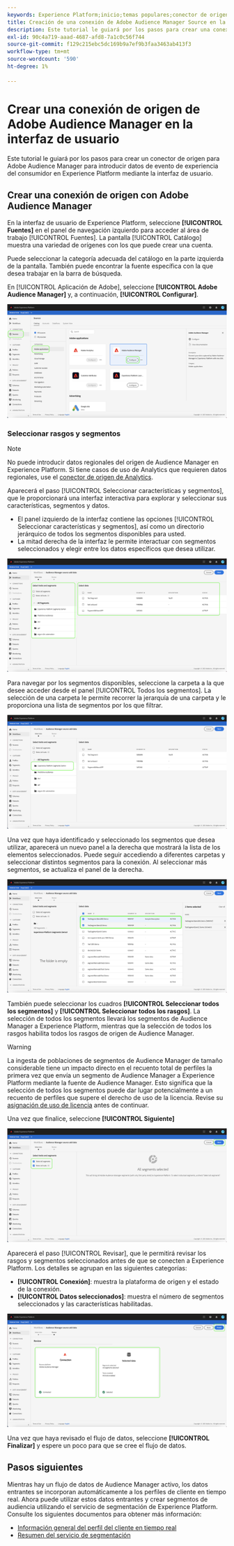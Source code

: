 ```yaml
---
keywords: Experience Platform;inicio;temas populares;conector de origen de Audience Manager;Audience Manager;conector de Audience Manager
title: Creación de una conexión de Adobe Audience Manager Source en la IU
description: Este tutorial le guiará por los pasos para crear una conexión de origen para que Adobe Audience Manager introduzca datos de evento de experiencia del consumidor en Experience Platform mediante la interfaz de usuario.
exl-id: 90c4a719-aaad-4687-afd8-7a1c0c56f744
source-git-commit: f129c215ebc5dc169b9a7ef9b3faa3463ab413f3
workflow-type: tm+mt
source-wordcount: '590'
ht-degree: 1%

---
```


# Crear una conexión de origen de Adobe Audience Manager en la interfaz de usuario

Este tutorial le guiará por los pasos para crear un conector de origen para Adobe Audience Manager para introducir datos de evento de experiencia del consumidor en Experience Platform mediante la interfaz de usuario.

## Crear una conexión de origen con Adobe Audience Manager

En la interfaz de usuario de Experience Platform, seleccione **[!UICONTROL Fuentes]** en el panel de navegación izquierdo para acceder al área de trabajo [!UICONTROL Fuentes]. La pantalla [!UICONTROL Catálogo] muestra una variedad de orígenes con los que puede crear una cuenta.

Puede seleccionar la categoría adecuada del catálogo en la parte izquierda de la pantalla. También puede encontrar la fuente específica con la que desea trabajar en la barra de búsqueda.

En [!UICONTROL Aplicación de Adobe], seleccione **[!UICONTROL Adobe Audience Manager]** y, a continuación, **[!UICONTROL Configurar]**.

![catálogo](../../../../images/tutorials/create/aam/catalog.png)

### Seleccionar rasgos y segmentos

>[!NOTE]
>
>No puede introducir datos regionales del origen de Audience Manager en Experience Platform. Si tiene casos de uso de Analytics que requieren datos regionales, use el [conector de origen de Analytics](../adobe-applications/analytics.md).

Aparecerá el paso [!UICONTROL Seleccionar características y segmentos], que le proporcionará una interfaz interactiva para explorar y seleccionar sus características, segmentos y datos.

* El panel izquierdo de la interfaz contiene las opciones [!UICONTROL Seleccionar características y segmentos], así como un directorio jerárquico de todos los segmentos disponibles para usted.
* La mitad derecha de la interfaz le permite interactuar con segmentos seleccionados y elegir entre los datos específicos que desea utilizar.

![add-data](../../../../images/tutorials/create/aam/add-data.png)

Para navegar por los segmentos disponibles, seleccione la carpeta a la que desee acceder desde el panel [!UICONTROL Todos los segmentos]. La selección de una carpeta le permite recorrer la jerarquía de una carpeta y le proporciona una lista de segmentos por los que filtrar.

![carpeta-segmento](../../../../images/tutorials/create/aam/segment-folder.png)

Una vez que haya identificado y seleccionado los segmentos que desea utilizar, aparecerá un nuevo panel a la derecha que mostrará la lista de los elementos seleccionados. Puede seguir accediendo a diferentes carpetas y seleccionar distintos segmentos para la conexión. Al seleccionar más segmentos, se actualiza el panel de la derecha.

![select-data](../../../../images/tutorials/create/aam/select-data.png)

También puede seleccionar los cuadros **[!UICONTROL Seleccionar todos los segmentos]** y **[!UICONTROL Seleccionar todos los rasgos]**. La selección de todos los segmentos llevará los segmentos de Audience Manager a Experience Platform, mientras que la selección de todos los rasgos habilita todos los rasgos de origen de Audience Manager.

>[!WARNING]
>
>La ingesta de poblaciones de segmentos de Audience Manager de tamaño considerable tiene un impacto directo en el recuento total de perfiles la primera vez que envía un segmento de Audience Manager a Experience Platform mediante la fuente de Audience Manager. Esto significa que la selección de todos los segmentos puede dar lugar potencialmente a un recuento de perfiles que supere el derecho de uso de la licencia. Revise su [asignación de uso de licencia](../../../../../dashboards/guides/license-usage.md) antes de continuar.

Una vez que finalice, seleccione **[!UICONTROL Siguiente]**

![todos los segmentos](../../../../images/tutorials/create/aam/all-segments.png)

Aparecerá el paso [!UICONTROL Revisar], que le permitirá revisar los rasgos y segmentos seleccionados antes de que se conecten a Experience Platform. Los detalles se agrupan en las siguientes categorías:

* **[!UICONTROL Conexión]**: muestra la plataforma de origen y el estado de la conexión.
* **[!UICONTROL Datos seleccionados]**: muestra el número de segmentos seleccionados y las características habilitadas.

![revisión](../../../../images/tutorials/create/aam/review.png)

Una vez que haya revisado el flujo de datos, seleccione **[!UICONTROL Finalizar]** y espere un poco para que se cree el flujo de datos.

## Pasos siguientes

Mientras hay un flujo de datos de Audience Manager activo, los datos entrantes se incorporan automáticamente a los perfiles de cliente en tiempo real. Ahora puede utilizar estos datos entrantes y crear segmentos de audiencia utilizando el servicio de segmentación de Experience Platform. Consulte los siguientes documentos para obtener más información:

* [Información general del perfil del cliente en tiempo real](../../../../../profile/home.md)
* [Resumen del servicio de segmentación](../../../../../segmentation/home.md)
